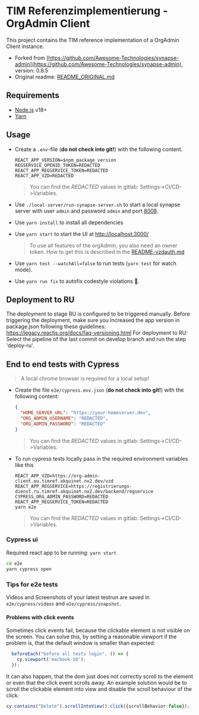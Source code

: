 # TIM Referenzimplementierung - OrgAdmin Client
This project contains the TIM reference implementation of a OrgAdmin Client instance.

* Forked from [https://github.com/Awesome-Technologies/synapse-admin](https://github.com/Awesome-Technologies/synapse-admin), version: 0.8.5
* Original readme: [README_ORIGINAL.md](README_ORIGINAL.md)

## Requirements

* [Node.js](https://nodejs.org/) v18+
* [Yarn](https://yarnpkg.com/)

## Usage

* Create a `.env`-file (**do not check into git!**) with the following content.
    ```text
    REACT_APP_VERSION=$npm_package_version
    REGSERVICE_OPENID_TOKEN=REDACTED
    REACT_APP_REGSERVICE_TOKEN=REDACTED
    REACT_APP_VZD=REDACTED
    ```
  > You can find the _REDACTED_ values in gitlab: Settings->CI/CD->Variables.

* Use `./local-server/run-synapse-server.sh` to start a local synapse server with user `admin` and password `admin` and port [8008](http://localhost:8008).

* Use `yarn install` to install all dependencies

* Use `yarn start` to start the UI at [http://localhost:3000/](http://localhost:3000/)

  > To use all features of the orgAdmin, you also need an owner token. How to get this is described in the [README-vzdauth.md](README-vzdauth.md)

* Use `yarn test --watchAll=false` to run tests (`yarn test` for watch mode).

* Use `yarn run fix` to autofix codestyle violations 🤞.


## Deployment to RU
The deployment to stage RU is configured to be triggered manually.
Before triggering the deployment, make sure you increased the app version in package.json
following these guidelines: https://legacy.reactjs.org/docs/faq-versioning.html
For deployment to RU: Select the pipeline of the last commit on develop branch and run the step 'deploy-ru'.


## End to end tests with Cypress

> A local chrome browser is required for a local setup!

* Create the file `e2e/cypress.env.json` (**do not check into git!**) with the following content:

  ```json
  {
    "HOME_SERVER_URL": "https://your-homeserver.dev",
    "ORG_ADMIN_USERNAME": "REDACTED",
    "ORG_ADMIN_PASSWORD": "REDACTED"
  }
  ```
  > You can find the _REDACTED_ values in gitlab: Settings->CI/CD->Variables.

* To run cypress tests locally pass in the required environment variables like this

  ```shell
  REACT_APP_VZD=https://org-admin-client.eu.timref.akquinet.nx2.dev/vzd 
  REACT_APP_REGSERVICE=https://registrierungs-dienst.ru.timref.akquinet.nx2.dev/backend/regservice 
  CYPRESS_ORG_ADMIN_PASSWORD=REDACTED 
  REACT_APP_REGSERVICE_TOKEN=REDACTED 
  yarn e2e
  ```

  > You can find the _REDACTED_ values in gitlab: Settings->CI/CD->Variables.


### Cypress ui
Required react app to be running: `yarn start`

```bash
cd e2e
yarn cypress open
```

### Tips for e2e tests
Videos and Screenshots of your latest testrun are saved in `e2e/cypress/videos` and `e2e/cypress/snapshot`.

#### Problems with click events
Sometimes click events fail, because the clickable element is not visible on the screen.
You can solve this, by setting a reasonable viewport if the problem is, that the default window is smaller than expected:
```ts
  beforeEach("before all tests login", () => {
    cy.viewport('macbook-16');
  });
```
It can also happen, that the dom just does not correctly scroll to the element or even that the click event scrolls away.
An example solution would be to scroll the clickable element into view and disable the scroll behaviour of the click:
```ts
cy.contains("Delete").scrollIntoView().click({scrollBehavior:false});
```
